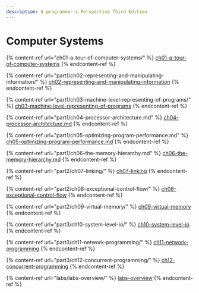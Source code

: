 ```yaml
---
description: A programmer's Perspective Third Edition
---
```


# Computer Systems

{% content-ref url="ch01-a-tour-of-computer-systems/" %}
[ch01-a-tour-of-computer-systems](ch01-a-tour-of-computer-systems/)
{% endcontent-ref %}

{% content-ref url="part1/ch02-representing-and-manipulating-information/" %}
[ch02-representing-and-manipulating-information](part1/ch02-representing-and-manipulating-information/)
{% endcontent-ref %}

{% content-ref url="part1/ch03-machine-level-representing-of-programs/" %}
[ch03-machine-level-representing-of-programs](part1/ch03-machine-level-representing-of-programs/)
{% endcontent-ref %}

{% content-ref url="part1/ch04-processor-architecture.md" %}
[ch04-processor-architecture.md](part1/ch04-processor-architecture.md)
{% endcontent-ref %}

{% content-ref url="part1/ch05-optimizing-program-performance.md" %}
[ch05-optimizing-program-performance.md](part1/ch05-optimizing-program-performance.md)
{% endcontent-ref %}

{% content-ref url="part1/ch06-the-memory-hierarchy.md" %}
[ch06-the-memory-hierarchy.md](part1/ch06-the-memory-hierarchy.md)
{% endcontent-ref %}

{% content-ref url="part2/ch07-linking/" %}
[ch07-linking](part2/ch07-linking/)
{% endcontent-ref %}

{% content-ref url="part2/ch08-exceptional-control-flow/" %}
[ch08-exceptional-control-flow](part2/ch08-exceptional-control-flow/)
{% endcontent-ref %}

{% content-ref url="part2/ch09-virtual-memory/" %}
[ch09-virtual-memory](part2/ch09-virtual-memory/)
{% endcontent-ref %}

{% content-ref url="part3/ch10-system-level-io/" %}
[ch10-system-level-io](part3/ch10-system-level-io/)
{% endcontent-ref %}

{% content-ref url="part3/ch11-network-programming/" %}
[ch11-network-programming](part3/ch11-network-programming/)
{% endcontent-ref %}

{% content-ref url="part3/ch12-concurrent-programming/" %}
[ch12-concurrent-programming](part3/ch12-concurrent-programming/)
{% endcontent-ref %}

{% content-ref url="labs/labs-overview/" %}
[labs-overview](labs/labs-overview/)
{% endcontent-ref %}
